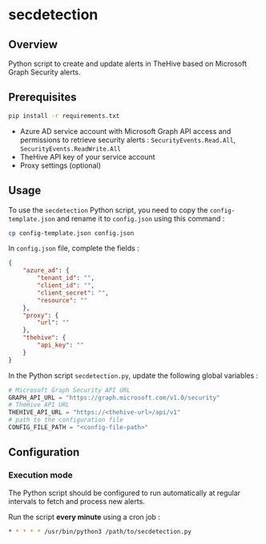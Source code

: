 # secdetection

## Overview

Python script to create and update alerts in TheHive based on Microsoft Graph Security alerts.

## Prerequisites

```bash
pip install -r requirements.txt
```

- Azure AD service account with Microsoft Graph API access and permissions to retrieve security alerts : `SecurityEvents.Read.All`, `SecurityEvents.ReadWrite.All`
- TheHive API key of your service account
- Proxy settings (optional)

## Usage

To use the `secdetection` Python script, you need to copy the `config-template.json` and rename it to `config.json` using this command :

```bash
cp config-template.json config.json
```

In `config.json` file, complete the fields :

```json
{
    "azure_ad": {
        "tenant_id": "",
        "client_id": "",
        "client_secret": "",
        "resource": ""
    },
    "proxy": {
        "url": ""
    },
    "thehive": {
        "api_key": ""
    }
}
```

In the Python script `secdetection.py`, update the following global variables :

```py
# Microsoft Graph Security API URL
GRAPH_API_URL = "https://graph.microsoft.com/v1.0/security"
# TheHive API URL
THEHIVE_API_URL = "https://<thehive-url>/api/v1"
# path to the configuration file
CONFIG_FILE_PATH = "<config-file-path>"
```

## Configuration

### Execution mode

The Python script should be configured to run automatically at regular intervals to fetch and process new alerts.

Run the script **every minute** using a cron job :

```bash
* * * * * /usr/bin/python3 /path/to/secdetection.py
```
